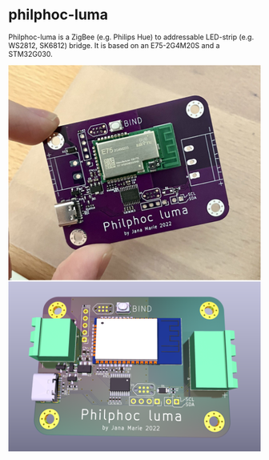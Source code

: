 # philphoc-luma

Philphoc-luma is a ZigBee (e.g. Philips Hue) to addressable LED-strip (e.g. WS2812, SK6812) bridge. It is based on an E75-2G4M20S and a STM32G030.

![](ppl.jpeg)
![](front.png)

